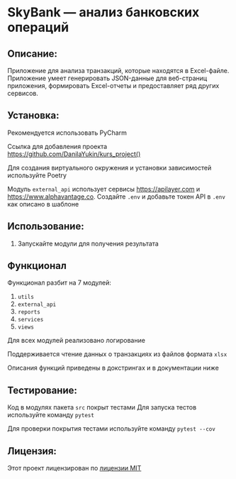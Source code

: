 # SkyBank — анализ банковских операций

## Описание:

Приложение для анализа транзакций, которые находятся в Excel-файле. Приложение умеет генерировать JSON-данные для веб-страниц приложения, формировать Excel-отчеты и предоставляет ряд других сервисов.

## Установка:

Рекомендуется использовать PyCharm

Ссылка для добавления проекта
https://github.com/DanilaYukin/kurs_project()

Для создания виртуального окружения и установки зависимостей используйте Poetry

Модуль `external_api` использует сервисы https://apilayer.com и https://www.alphavantage.co. Создайте `.env` и добавьте токен API в `.env` как описано в шаблоне

## Использование:

1. Запускайте модули для получения результата

## Функционал

Функционал разбит на 7 модулей:
1. `utils`
2. `external_api`
3. `reports`
4. `services`
5. `views`

Для всех модулей реализовано логирование

Поддерживается чтение данных о транзакциях из файлов формата `xlsx`

Описания функций приведены в докстрингах и в документации ниже

## Тестирование:

Код в модулях пакета `src` покрыт тестами
Для запуска тестов используйте команду `pytest`

Для проверки покрытия тестами используйте команду `pytest --cov`


## Лицензия:

Этот проект лицензирован по [лицензии MIT](LICENSE)